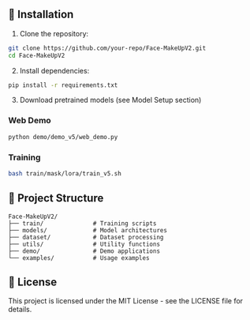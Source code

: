 ## 🚀 Installation

1. Clone the repository:
```bash
git clone https://github.com/your-repo/Face-MakeUpV2.git
cd Face-MakeUpV2
```

2. Install dependencies:
```bash
pip install -r requirements.txt
```

3. Download pretrained models (see Model Setup section)


### Web Demo
```bash
python demo/demo_v5/web_demo.py
```

### Training
```bash
bash train/mask/lora/train_v5.sh
```

## 📁 Project Structure

```
Face-MakeUpV2/
├── train/              # Training scripts
├── models/             # Model architectures
├── dataset/            # Dataset processing
├── utils/              # Utility functions
├── demo/               # Demo applications
└── examples/           # Usage examples
```

## 📄 License

This project is licensed under the MIT License - see the LICENSE file for details.


